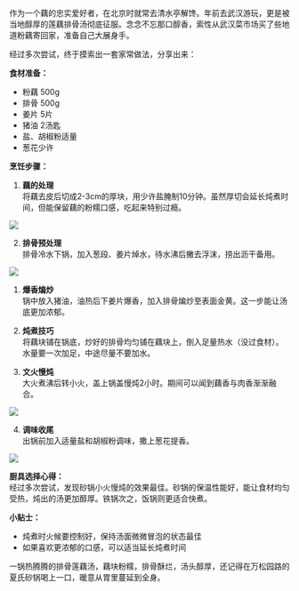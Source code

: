 
作为一个藕的忠实爱好者，在北京时就常去清水亭解馋。年前去武汉游玩，更是被当地醇厚的莲藕排骨汤彻底征服。念念不忘那口醇香，索性从武汉菜市场买了些地道粉藕寄回家，准备自己大展身手。

经过多次尝试，终于摸索出一套家常做法，分享出来：

**食材准备：**
- 粉藕 500g
- 排骨 500g
- 姜片 5片
- 猪油 2汤匙
- 盐、胡椒粉适量
- 葱花少许

**烹饪步骤：**

1. **藕的处理**  
   将藕去皮后切成2-3cm的厚块，用少许盐腌制10分钟。虽然厚切会延长炖煮时间，但能保留藕的粉糯口感，吃起来特别过瘾。
   
   
![](https://fastly.jsdelivr.net/gh/bucketio/img7@main/2025/02/13/1739430514138-9bea6b12-365d-4f3c-aaa3-dbfb9c016bcc.png)


2. **排骨预处理**  
   排骨冷水下锅，加入葱段、姜片焯水，待水沸后撇去浮沫，捞出沥干备用。
   
   
![](https://fastly.jsdelivr.net/gh/bucketio/img14@main/2025/02/13/1739431073941-ff7e3a80-1f07-4454-bcf8-eb942866939a.png)


1. **爆香煸炒**  
   锅中放入猪油，油热后下姜片爆香，加入排骨煸炒至表面金黄。这一步能让汤底更加浓郁。

2. **炖煮技巧**  
   将藕块铺在锅底，炒好的排骨均匀铺在藕块上，倒入足量热水（没过食材）。水量要一次加足，中途尽量不要加水。

3. **文火慢炖**  
   大火煮沸后转小火，盖上锅盖慢炖2小时。期间可以闻到藕香与肉香渐渐融合。
   
   
![](https://fastly.jsdelivr.net/gh/bucketio/img4@main/2025/02/13/1739430627348-1e366904-3ddd-4185-aa2a-08a17cc5b577.png)


4. **调味收尾**  
   出锅前加入适量盐和胡椒粉调味，撒上葱花提香。
   
   
![](https://fastly.jsdelivr.net/gh/bucketio/img11@main/2025/02/13/1739430600503-b7f9ff36-5f7e-4048-9fd6-0b687e5089c2.png)

   
   

**厨具选择心得：**  
经过多次尝试，发现砂锅小火慢炖的效果最佳。砂锅的保温性能好，能让食材均匀受热，炖出的汤更加醇厚。铁锅次之，饭锅则更适合快煮。

**小贴士：**
- 炖煮时火候要控制好，保持汤面微微冒泡的状态最佳
- 如果喜欢更浓郁的口感，可以适当延长炖煮时间

一锅热腾腾的排骨莲藕汤，藕块粉糯，排骨酥烂，汤头醇厚，还记得在万松园路的夏氏砂锅喝上一口，暖意从胃里蔓延到全身。